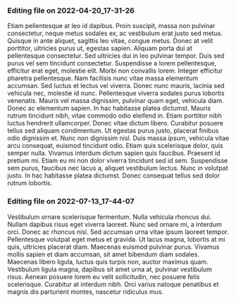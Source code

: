 

### Editing file on 2022-04-20_17-31-26

Etiam pellentesque at leo id dapibus. Proin suscipit, massa non pulvinar consectetur, neque metus sodales ex, ac vestibulum erat justo sed metus. Quisque in ante aliquet, sagittis leo vitae, congue metus. Donec at velit porttitor, ultricies purus ut, egestas sapien. Aliquam porta dui at pellentesque consectetur. Sed ultricies dui in leo pulvinar tempor. Duis sed purus vel sem tincidunt consectetur. Suspendisse a lorem pellentesque, efficitur erat eget, molestie elit. Morbi non convallis lorem. Integer efficitur pharetra pellentesque. Nam facilisis nunc vitae massa elementum accumsan. Sed luctus et lectus vel viverra. Donec nunc mauris, lacinia sed vehicula nec, molestie id nunc. Pellentesque viverra sodales purus lobortis venenatis. Mauris vel massa dignissim, pulvinar quam eget, vehicula diam. Donec ac elementum sapien.
In hac habitasse platea dictumst. Mauris rutrum tincidunt nibh, vitae commodo odio eleifend in. Etiam porttitor nibh luctus hendrerit ullamcorper. Donec vitae dictum libero. Curabitur posuere tellus sed aliquam condimentum. Ut egestas purus justo, placerat finibus odio dignissim et. Nunc non dignissim nisl. Duis massa ipsum, vehicula vitae arcu consequat, euismod tincidunt odio. Etiam quis scelerisque dolor, quis semper nulla. Vivamus interdum dictum sapien quis faucibus. Praesent id pretium mi. Etiam eu mi non dolor viverra tincidunt sed id sem. Suspendisse sem purus, faucibus nec lacus a, aliquet vestibulum lectus. Nunc in volutpat justo. In hac habitasse platea dictumst. Donec consequat tellus sed dolor rutrum lobortis.




### Editing file on 2022-07-13_17-44-07

Vestibulum ornare scelerisque fermentum. Nulla vehicula rhoncus dui. Nullam dapibus risus eget viverra laoreet. Nunc sed ornare mi, a interdum orci. Donec ac rhoncus nisi. Sed accumsan urna vitae ipsum laoreet tempor. Pellentesque volutpat eget metus et gravida. Ut lacus magna, lobortis at mi quis, ultricies placerat diam. Maecenas euismod pulvinar purus. Vivamus mollis sapien et diam accumsan, sit amet bibendum diam sodales. Maecenas libero ligula, luctus quis turpis non, auctor maximus quam. Vestibulum ligula magna, dapibus sit amet urna at, pulvinar vestibulum risus. Aenean posuere lorem eu velit sollicitudin, nec posuere felis scelerisque. Curabitur at interdum nibh. Orci varius natoque penatibus et magnis dis parturient montes, nascetur ridiculus mus.


